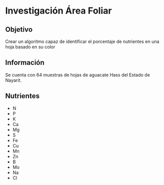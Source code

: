 # Investigación Área Foliar

## Objetivo

Crear un algoritmo capaz de identificar el porcentaje de nutrientes en una hoja basado en su color

## Información
Se cuenta con 64 muestras de hojas de aguacate Hass del Estado de Nayarit.

## Nutrientes
* N
* P
* K
* Ca
* Mg
* S
* Fe
* Cu
* Mn
* Zn
* B
* Mo
* Na
* Cl
